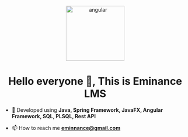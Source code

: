 <p align="center"> <a href="https://bilel-daikhi-portfolio.web.app" target="_blank" rel="noreferrer"> <img src="https://firebasestorage.googleapis.com/v0/b/bilel-daikhi-portfolio.appspot.com/o/cv%2Fbig%20logo.png?alt=media&token=6ad04c44-5753-4e5c-b637-d8a582b9b1ca" alt="angular" width="160" height="150"/> </a></p>

<h1 align="center">Hello everyone 👋, This is Eminance LMS</h1>

- 🔭 Developed using **Java, Spring Framework, JavaFX, Angular Framework, SQL, PLSQL, Rest API**

- 📫 How to reach me **eminnance@gmail.com**
